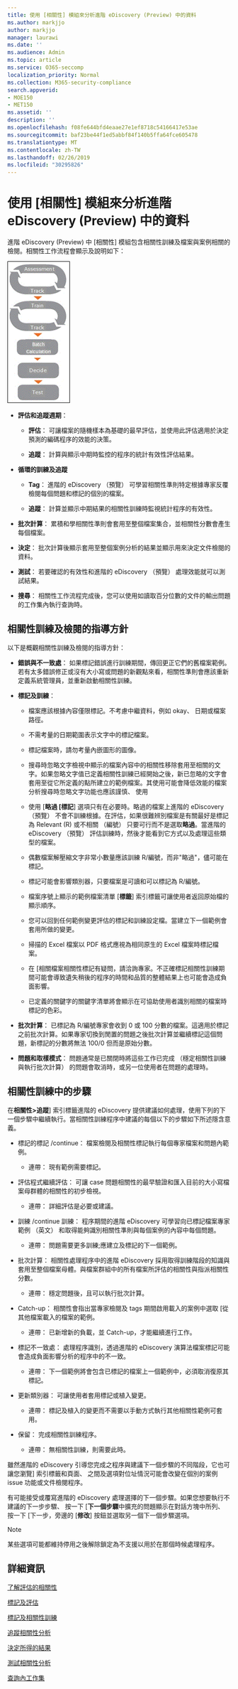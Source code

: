 ```yaml
---
title: 使用 [相關性] 模組來分析進階 eDiscovery (Preview) 中的資料
ms.author: markjjo
author: markjjo
manager: laurawi
ms.date: ''
ms.audience: Admin
ms.topic: article
ms.service: O365-seccomp
localization_priority: Normal
ms.collection: M365-security-compliance
search.appverid:
- MOE150
- MET150
ms.assetid: ''
description: ''
ms.openlocfilehash: f08fe644bfd4eaae27e1ef8718c54166417e53ae
ms.sourcegitcommit: baf23be44f1ed5abbf84f140b5ffa64fce605478
ms.translationtype: MT
ms.contentlocale: zh-TW
ms.lasthandoff: 02/26/2019
ms.locfileid: "30295826"
---
```

# <a name="use-the-relevance-module-to-analyze-data-in-advanced-ediscovery-preview"></a>使用 [相關性] 模組來分析進階 eDiscovery (Preview) 中的資料

進階 eDiscovery (Preview) 中 [相關性] 模組包含相關性訓練及檔案與案例相關的檢閱。相關性工作流程會顯示及說明如下：
  
![相關性工作流程](../media/44c67dd2-7a20-40a9-b0ed-784364845c77.gif)
  
- **評估和追蹤週期**：
    
  - **評估**： 可讓檔案的隨機樣本為基礎的最早評估，並使用此評估適用於決定預測的編碼程序的效能的決策。 
    
  - **追蹤**： 計算與顯示中期時監控的程序的統計有效性評估結果。 
    
- **循環的訓練及追蹤**
    
  - **Tag**： 進階的 eDiscovery （預覽） 可學習相關性準則特定根據專家反覆檢閱每個問題和標記的個別的檔案。
    
  - **追蹤**： 計算並顯示中期結果的相關性訓練時監視統計程序的有效性。 
    
- **批次計算**： 累積和學相關性準則會套用至整個檔案集合，並相關性分數會產生每個檔案。
    
- **決定**： 批次計算後顯示套用至整個案例分析的結果並顯示用來決定文件檢閱的資料。
    
- **測試**： 若要確認的有效性和進階的 eDiscovery （預覽） 處理效能就可以測試結果。

- **搜尋**： 相關性工作流程完成後，您可以使用如讀取百分位數的文件的輸出問題的工作集內執行查詢時。
    
## <a name="guidelines-for-relevance-training-and-review"></a>相關性訓練及檢閱的指導方針

以下是概觀相關性訓練及檢閱的指導方針：
  
- **錯誤與不一致處**： 如果標記錯誤進行訓練期間，傳回更正它們的舊檔案範例。若有太多錯誤修正或沒有大小寫或問題的新觀點來看，相關性準則會應該重新定義系統管理員，並重新啟動相關性訓練。
    
- **標記及訓練**： 
    
  - 檔案應該根據內容僅限標記。不考慮中繼資料，例如 okay、 日期或檔案路徑。 
    
  - 不需考量的日期範圍表示文字中的標記檔案。
    
  - 標記檔案時，請勿考量內嵌圖形的圖像。
     
  - 搜尋時忽略文字檢視中顯示的檔案內容中的相關性移除套用至相關的文字。如果忽略文字值已定義相關性訓練已經開始之後，新已忽略的文字會套用至從它所定義的點所建立的範例檔案。其使用可能會降低效能的檔案分析搜尋時忽略文字功能也應該謹慎、 使用
    
  - 使用 [**略過 [標記**] 選項只有在必要時。略過的檔案上進階的 eDiscovery （預覽） 不會不訓練根據。在評估，如果很難辨別檔案是有關最好是標記為 Relevant (R) 或不相關 （編號） 只要可行而不是選取**略過**。當進階的 eDiscovery （預覽） 評估訓練時，然後才能看到它方式以及處理這些類型的檔案。
    
  - 偶數檔案解壓縮文字非常小數量應該訓練 R/編號，而非"略過"，儘可能在標記。 
    
  - 標記可能會影響類別器，只要檔案是可讀和可以標記為 R/編號。
    
  - 檔案序號上顯示的範例檔案清單 [**標籤**] 索引標籤可讓使用者返回原始檔的顯示順序。 
    
  - 您可以回到任何範例變更評估的標記和訓練設定檔。當建立下一個範例會套用所做的變更。
    
  - 掃描的 Excel 檔案以 PDF 格式應視為相同原生的 Excel 檔案時標記檔案。
    
  - 在 [相關檔案相關性標記有疑問，請洽詢專家。不正確標記相關性訓練期間可能會導致遺失稍後的程序的時間和品質的整體結果上也可能會造成負面影響。
    
  - 已定義的關鍵字的關鍵字清單將會顯示在可協助使用者識別相關的檔案時標記的色彩。
    
- **批次計算**： 已標記為 R/編號專家會收到 0 或 100 分數的檔案。這適用於標記之前批次計算。如果專家切換到閒置的問題之後批次計算並繼續標記這個問題，新標記的分數將無法 100/0 但而是原始分數。
    
- **問題和取樣模式**： 問題通常是已關閉時將這些工作已完成 （穩定相關性訓練與執行批次計算） 的問題會取消時，或另一位使用者在問題的處理時。
    
## <a name="steps-in-relevance-training"></a>相關性訓練中的步驟

在**相關性\>追蹤**] 索引標籤進階的 eDiscovery 提供建議如何處理，使用下列的下一個步驟中繼續執行。當相關性訓練程序中建議的每個以下的步驟如下所述隱含意義。 
  
- 標記的標記 /continue： 檔案檢閱及相關性標記執行每個專家檔案和問題內範例。
    
  - 連帶： 現有範例需要標記。
    
- 評估程式繼續評估： 可讓 case 問題相關性的最早驗證和匯入目前的大小寫檔案母群體的相關性的初步檢視。
    
  - 連帶： 詳細評估是必要或建議。
    
- 訓練 /continue 訓練： 程序期間的進階 eDiscovery 可學習向已標記檔案專家範例 （英文） 和取得能夠識別相關性準則與每個案例的內容中每個問題。
    
  - 連帶： 問題需要更多訓練;應建立及標記的下一個範例。 
    
- 批次計算： 相關性處理程序中的進階 eDiscovery 採用取得訓練階段的知識與套用至整個檔案母體。與檔案群組中的所有檔案所評估的相關性與指派相關性分數。
    
  - 連帶： 穩定問題後，且可以執行批次計算。
    
- Catch-up： 相關性會指出當專家檢閱及 tags 期間啟用載入的案例中選取 [從其他檔案載入的檔案的範例。
    
  - 連帶： 已新增新的負載，並 Catch-up，才能繼續進行工作。
    
- 標記不一致處： 處理程序識別，透過進階的 eDiscovery 演算法檔案標記可能會造成負面影響分析的程序中的不一致。
    
  - 連帶： 下一個範例將會包含已標記的檔案上一個範例中，必須取消復原其標記。
    
- 更新類別器： 可讓使用者套用標記或植入變更。
    
  - 連帶： 標記及植入的變更而不需要以手動方式執行其他相關性範例可套用。
    
- 保留： 完成相關性訓練程序。
    
  - 連帶： 無相關性訓練，則需要此時。
    
雖然進階的 eDiscovery 引導您完成之程序與建議下一個步驟的不同階段，它也可讓您瀏覽] 索引標籤和頁面、 之間及選項對位址情況可能會改變在個別的案例 issue 功能或文件檢閱程序。 
  
有可能接受或覆寫進階的 eDiscovery 處理選擇的下一個步驟。如果您想要執行不建議的下一步步驟、 按一下 [**下一個步驟**中擴充的問題顯示在對話方塊中所列、 按一下 [下一步，旁邊的 [**修改**] 按鈕並選取另一個下一個步驟選項。 
  
> [!NOTE]
> 某些選項可能都維持停用之後解除鎖定為不支援以用於在那個時候處理程序。 
  
## <a name="more-information"></a>詳細資訊

[了解評估的相關性](../assessment-in-relevance-in-advanced-ediscovery.md)
  
[標記及評估](../tagging-and-assessment-in-advanced-ediscovery.md)
  
[標記及相關性訓練](../tagging-and-relevance-training-in-advanced-ediscovery.md)
  
[追蹤相關性分析](../track-relevance-analysis-in-advanced-ediscovery.md)
  
[決定所得的結果](../decision-based-on-the-results-in-advanced-ediscovery.md)
  
[測試相關性分析](../test-relevance-analysis-in-advanced-ediscovery.md)

[查詢內工作集](working-set-search.md)
